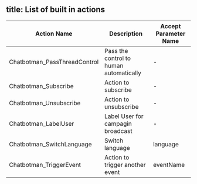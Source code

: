 title: List of built in actions
---
| Action Name|Description|Accept Parameter Name|
| -------- | -------- | -------- |
| Chatbotman_PassThreadControl| Pass the control to human automatically|-|
| Chatbotman_Subscribe|Action to subscribe|-|
| Chatbotman_Unsubscribe|Action to unsubscribe|-|
| Chatbotman_LabelUser|Label User for campagin broadcast|-|
| Chatbotman_SwitchLanguage|Switch language|language|
| Chatbotman_TriggerEvent|Action to trigger another event|eventName|
